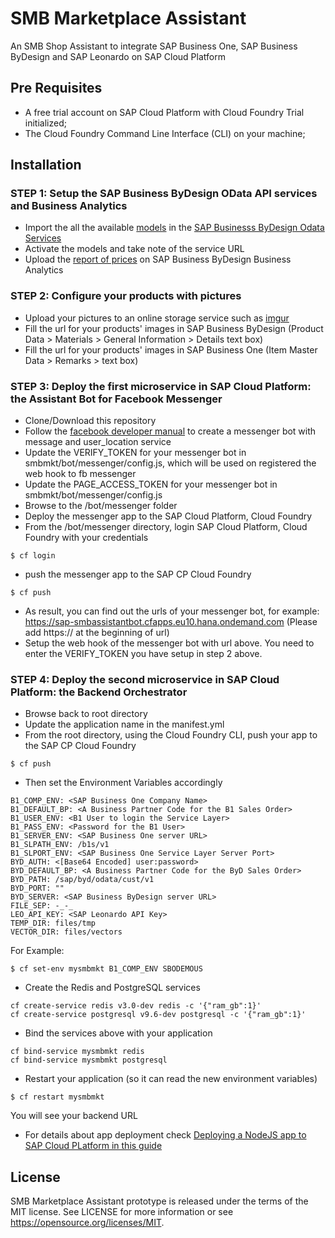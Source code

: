 # SMB Marketplace Assistant
An SMB Shop Assistant to integrate SAP Business One, SAP Business ByDesign and SAP Leonardo on SAP Cloud Platform

## Pre Requisites
* A free trial account on SAP Cloud Platform with Cloud Foundry Trial initialized;
* The Cloud Foundry Command Line Interface (CLI) on your machine;

## Installation
### STEP 1: Setup the SAP Business ByDesign OData API services and Business Analytics
* Import the all the available [models](https://github.com/B1SA/smbmkt/tree/master/models/byd) in the [SAP Businesss ByDesign Odata Services](https://www.youtube.com/watch?v=z6mF_1hFths)
* Activate the models and take note of the service URL
* Upload the [report of prices](https://github.com/B1SA/smbmkt/tree/master/models/reports) on SAP Business ByDesign Business Analytics

### STEP 2: Configure your products with pictures
* Upload your pictures to an online storage service such as [imgur](imgur.com)
* Fill the url for your products' images in SAP Business ByDesign (Product Data > Materials > General Information > Details text box)
* Fill the url for your products' images in SAP Business One (Item Master Data > Remarks > text box)

### STEP 3: Deploy the first microservice in SAP Cloud Platform: the Assistant Bot for Facebook Messenger
* Clone/Download this repository
* Follow the [facebook developer manual](https://developers.facebook.com/docs/messenger-platform/getting-started) to create a messenger bot with message and user_location service 
* Update the VERIFY_TOKEN for your messenger bot in smbmkt/bot/messenger/config.js, which will be used on registered the web hook to fb messenger
* Update the PAGE_ACCESS_TOKEN for your messenger bot in smbmkt/bot/messenger/config.js
* Browse to the /bot/messenger folder
* Deploy the messenger app to the SAP Cloud Platform, Cloud Foundry
* From the /bot/messenger directory, login SAP Cloud Platform, Cloud Foundry with your credentials
```
$ cf login
```
* push the messenger app to the SAP CP Cloud Foundry
```
$ cf push
```
* As result, you can find out the urls of your messenger bot, for example: https://sap-smbassistantbot.cfapps.eu10.hana.ondemand.com (Please add https:// at the beginning of url)
* Setup the web hook of the messenger bot with url above. You need to enter the VERIFY_TOKEN you have setup in step 2 above.

### STEP 4: Deploy the second microservice in SAP Cloud Platform: the Backend Orchestrator 
* Browse back to root directory
* Update the application name in the manifest.yml
* From the root directory, using the Cloud Foundry CLI, push your app to the SAP CP Cloud Foundry
```
$ cf push
```
* Then set the Environment Variables accordingly
```
B1_COMP_ENV: <SAP Business One Company Name>
B1_DEFAULT_BP: <A Business Partner Code for the B1 Sales Order>
B1_USER_ENV: <B1 User to login the Service Layer>
B1_PASS_ENV: <Password for the B1 User>
B1_SERVER_ENV: <SAP Business One server URL>
B1_SLPATH_ENV: /b1s/v1
B1_SLPORT_ENV: <SAP Business One Service Layer Server Port>
BYD_AUTH: <[Base64 Encoded] user:password>
BYD_DEFAULT_BP: <A Business Partner Code for the ByD Sales Order>
BYD_PATH: /sap/byd/odata/cust/v1
BYD_PORT: ""
BYD_SERVER: <SAP Business ByDesign server URL>
FILE_SEP: -_-_
LEO_API_KEY: <SAP Leonardo API Key> 
TEMP_DIR: files/tmp
VECTOR_DIR: files/vectors
```

For Example:

```
$ cf set-env mysmbmkt B1_COMP_ENV SBODEMOUS
```
* Create the Redis and PostgreSQL services
```
cf create-service redis v3.0-dev redis -c '{"ram_gb":1}'
cf create-service postgresql v9.6-dev postgresql -c '{"ram_gb":1}'
```

* Bind the services above with your application
```
cf bind-service mysmbmkt redis
cf bind-service mysmbmkt postgresql
```
* Restart your application (so it can read the new environment variables)

```
$ cf restart mysmbmkt
```

You will see your backend URL
* For details about app deployment check [Deploying a NodeJS app to SAP Cloud PLatform in this guide](https://github.com/B1SA/B1_SCP_HandsOn/blob/master/HandsOn_SCP_Instructions_v2.pdf)

## License
SMB Marketplace Assistant prototype is released under the terms of the MIT license. See LICENSE for more information or see https://opensource.org/licenses/MIT.
